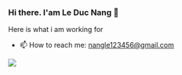 ### Hi there. I'am Le Duc Nang 👋

Here is what i am working for

- 📫 How to reach me: nangle123456@gmail.com

<img src="https://github-readme-stats.vercel.app/api?username=hirazy2001&&show_icons=true&title_color=ffffff&icon_color=bb2acf&text_color=daf7dc&bg_color=151515">
